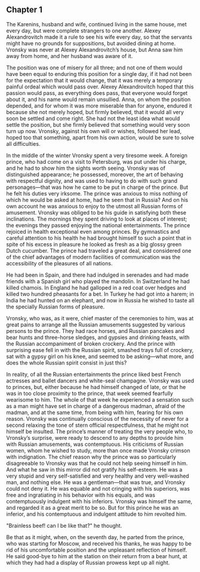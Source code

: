 ## Chapter 1


The Karenins, husband and wife, continued living in the same house, met
every day, but were complete strangers to one another. Alexey
Alexandrovitch made it a rule to see his wife every day, so that the
servants might have no grounds for suppositions, but avoided dining at
home. Vronsky was never at Alexey Alexandrovitch’s house, but Anna saw
him away from home, and her husband was aware of it.

The position was one of misery for all three; and not one of them would
have been equal to enduring this position for a single day, if it had
not been for the expectation that it would change, that it was merely a
temporary painful ordeal which would pass over. Alexey Alexandrovitch
hoped that this passion would pass, as everything does pass, that
everyone would forget about it, and his name would remain unsullied.
Anna, on whom the position depended, and for whom it was more miserable
than for anyone, endured it because she not merely hoped, but firmly
believed, that it would all very soon be settled and come right. She had
not the least idea what would settle the position, but she firmly
believed that something would very soon turn up now. Vronsky, against
his own will or wishes, followed her lead, hoped too that something,
apart from his own action, would be sure to solve all difficulties.

In the middle of the winter Vronsky spent a very tiresome week. A
foreign prince, who had come on a visit to Petersburg, was put under his
charge, and he had to show him the sights worth seeing. Vronsky was of
distinguished appearance; he possessed, moreover, the art of behaving
with respectful dignity, and was used to having to do with such grand
personages—that was how he came to be put in charge of the prince. But
he felt his duties very irksome. The prince was anxious to miss nothing
of which he would be asked at home, had he seen that in Russia? And on
his own account he was anxious to enjoy to the utmost all Russian forms
of amusement. Vronsky was obliged to be his guide in satisfying both
these inclinations. The mornings they spent driving to look at places of
interest; the evenings they passed enjoying the national entertainments.
The prince rejoiced in health exceptional even among princes. By
gymnastics and careful attention to his health he had brought himself to
such a point that in spite of his excess in pleasure he looked as fresh
as a big glossy green Dutch cucumber. The prince had traveled a great
deal, and considered one of the chief advantages of modern facilities of
communication was the accessibility of the pleasures of all nations.

He had been in Spain, and there had indulged in serenades and had made
friends with a Spanish girl who played the mandolin. In Switzerland he
had killed chamois. In England he had galloped in a red coat over hedges
and killed two hundred pheasants for a bet. In Turkey he had got into a
harem; in India he had hunted on an elephant, and now in Russia he
wished to taste all the specially Russian forms of pleasure.

Vronsky, who was, as it were, chief master of the ceremonies to him, was
at great pains to arrange all the Russian amusements suggested by
various persons to the prince. They had race horses, and Russian
pancakes and bear hunts and three-horse sledges, and gypsies and
drinking feasts, with the Russian accompaniment of broken crockery. And
the prince with surprising ease fell in with the Russian spirit, smashed
trays full of crockery, sat with a gypsy girl on his knee, and seemed to
be asking—what more, and does the whole Russian spirit consist in just
this?

In reality, of all the Russian entertainments the prince liked best
French actresses and ballet dancers and white-seal champagne. Vronsky
was used to princes, but, either because he had himself changed of late,
or that he was in too close proximity to the prince, that week seemed
fearfully wearisome to him. The whole of that week he experienced a
sensation such as a man might have set in charge of a dangerous madman,
afraid of the madman, and at the same time, from being with him, fearing
for his own reason. Vronsky was continually conscious of the necessity
of never for a second relaxing the tone of stern official
respectfulness, that he might not himself be insulted. The prince’s
manner of treating the very people who, to Vronsky’s surprise, were
ready to descend to any depths to provide him with Russian amusements,
was contemptuous. His criticisms of Russian women, whom he wished to
study, more than once made Vronsky crimson with indignation. The chief
reason why the prince was so particularly disagreeable to Vronsky was
that he could not help seeing himself in him. And what he saw in this
mirror did not gratify his self-esteem. He was a very stupid and very
self-satisfied and very healthy and very well-washed man, and nothing
else. He was a gentleman—that was true, and Vronsky could not deny it.
He was equable and not cringing with his superiors, was free and
ingratiating in his behavior with his equals, and was contemptuously
indulgent with his inferiors. Vronsky was himself the same, and regarded
it as a great merit to be so. But for this prince he was an inferior,
and his contemptuous and indulgent attitude to him revolted him.

"Brainless beef! can I be like that?" he thought.

Be that as it might, when, on the seventh day, he parted from the
prince, who was starting for Moscow, and received his thanks, he was
happy to be rid of his uncomfortable position and the unpleasant
reflection of himself. He said good-bye to him at the station on their
return from a bear hunt, at which they had had a display of Russian
prowess kept up all night.



